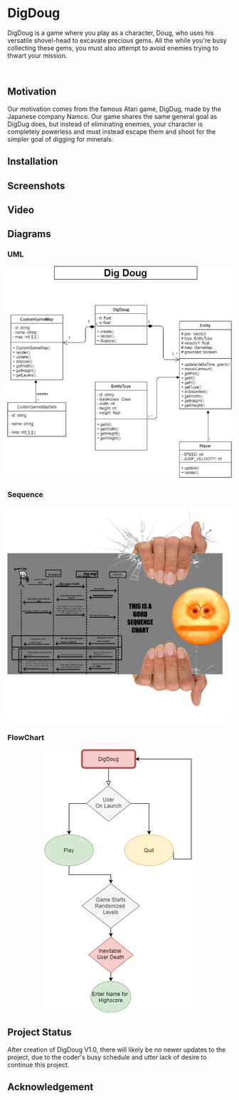 # DigDoug
<p>DigDoug is a game where you play as a character, Doug, who uses his versatile shovel-head to excavate precious gems. All the while you're busy collecting these gems, you must also attempt to avoid enemies trying to thwart your mission.</p>

<br>

## Motivation
<p>Our motivation comes from the famous Atari game, DigDug, made by the Japanese company Namco. Our game shares the same general goal as DigDug does, but instead of eliminating enemies, your character is completely powerless and must instead escape them and shoot for the simpler goal of digging for minerals. </p>

## Installation

<p></p>

## Screenshots

## Video


## Diagrams

### UML
<p align="center">
<img src= "DigDougUML.png">
</p>

### Sequence

<p align="center">
<img src= "sequenceChart.png">
</p>

### FlowChart

<p align="center">
<img src="DigDougFlowChart.png">
</p>

## Project Status
<p> After creation of DigDoug V1.0, there will likely be no newer updates to the project, due to the coder's busy schedule and utter lack of desire to continue this project.</p>

## Acknowledgement
<p> </p>
